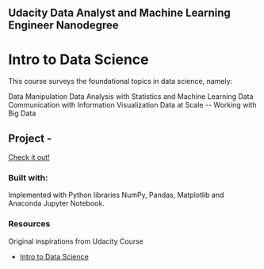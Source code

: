## Udacity Data Analyst and Machine Learning Engineer Nanodegree

# Intro to Data Science

This course surveys the foundational topics in data science, namely:

Data Manipulation
Data Analysis with Statistics and Machine Learning
Data Communication with Information Visualization
Data at Scale -- Working with Big Data


## Project -

[Check it out!]()

### Built with:

Implemented with Python libraries NumPy, Pandas, Matplotlib and Anaconda Jupyter Notebook.


### Resources

Original inspirations from Udacity Course
- [Intro to Data Science](https://www.udacity.com/course/intro-to-data-science--ud359)

